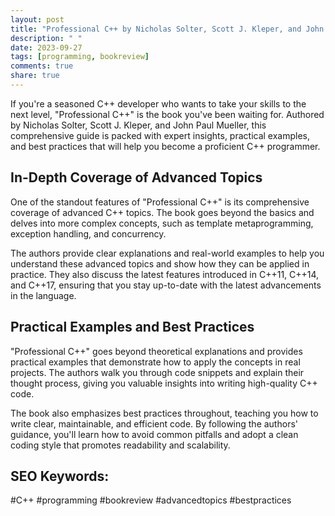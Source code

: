 ```yaml
---
layout: post
title: "Professional C++ by Nicholas Solter, Scott J. Kleper, and John Paul Mueller"
description: " "
date: 2023-09-27
tags: [programming, bookreview]
comments: true
share: true
---
```


If you're a seasoned C++ developer who wants to take your skills to the next level, "Professional C++" is the book you've been waiting for. Authored by Nicholas Solter, Scott J. Kleper, and John Paul Mueller, this comprehensive guide is packed with expert insights, practical examples, and best practices that will help you become a proficient C++ programmer.

## In-Depth Coverage of Advanced Topics

One of the standout features of "Professional C++" is its comprehensive coverage of advanced C++ topics. The book goes beyond the basics and delves into more complex concepts, such as template metaprogramming, exception handling, and concurrency.

The authors provide clear explanations and real-world examples to help you understand these advanced topics and show how they can be applied in practice. They also discuss the latest features introduced in C++11, C++14, and C++17, ensuring that you stay up-to-date with the latest advancements in the language.

## Practical Examples and Best Practices

"Professional C++" goes beyond theoretical explanations and provides practical examples that demonstrate how to apply the concepts in real projects. The authors walk you through code snippets and explain their thought process, giving you valuable insights into writing high-quality C++ code.

The book also emphasizes best practices throughout, teaching you how to write clear, maintainable, and efficient code. By following the authors' guidance, you'll learn how to avoid common pitfalls and adopt a clean coding style that promotes readability and scalability.

## SEO Keywords:

#C++ #programming #bookreview #advancedtopics #bestpractices
